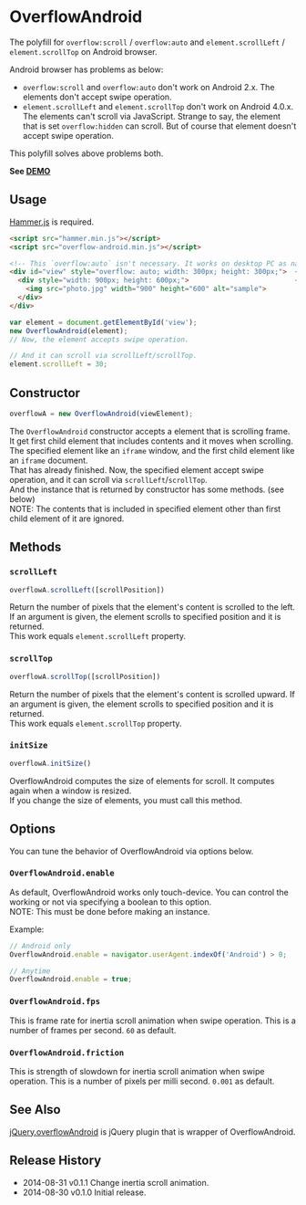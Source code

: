 # OverflowAndroid

The polyfill for `overflow:scroll` / `overflow:auto` and `element.scrollLeft` / `element.scrollTop` on Android browser.

Android browser has problems as below:

- `overflow:scroll` and `overflow:auto` don't work on Android 2.x. The elements don't accept swipe operation.
- `element.scrollLeft` and `element.scrollTop` don't work on Android 4.0.x. The elements can't scroll via JavaScript. Strange to say, the element that is set `overflow:hidden` can scroll. But of course that element doesn't accept swipe operation.

This polyfill solves above problems both.

**See <a href="http://anseki.github.io/overflow-android">DEMO</a>**

## Usage
[Hammer.js](http://hammerjs.github.io/) is required.

```html
<script src="hammer.min.js"></script>
<script src="overflow-android.min.js"></script>
```

```html
<!-- This `overflow:auto` isn't necessary. It works on desktop PC as native. -->
<div id="view" style="overflow: auto; width: 300px; height: 300px;">  <!-- Like an iframe window -->
  <div style="width: 900px; height: 600px;">                          <!-- Like an iframe document -->
    <img src="photo.jpg" width="900" height="600" alt="sample">
  </div>
</div>
```

```js
var element = document.getElementById('view');
new OverflowAndroid(element);
// Now, the element accepts swipe operation.

// And it can scroll via scrollLeft/scrollTop.
element.scrollLeft = 30;
```

## Constructor

```js
overflowA = new OverflowAndroid(viewElement);
```

The `OverflowAndroid` constructor accepts a element that is scrolling frame. It get first child element that includes contents and it moves when scrolling. The specified element like an `iframe` window, and the first child element like an `iframe` document.  
That has already finished. Now, the specified element accept swipe operation, and it can scroll via `scrollLeft`/`scrollTop`.  
And the instance that is returned by constructor has some methods. (see below)  
NOTE: The contents that is included in specified element other than first child element of it are ignored.

## Methods

### `scrollLeft`

```js
overflowA.scrollLeft([scrollPosition])
```

Return the number of pixels that the element's content is scrolled to the left. If an argument is given, the element scrolls to specified position and it is returned.  
This work equals `element.scrollLeft` property.

### `scrollTop`

```js
overflowA.scrollTop([scrollPosition])
```

Return the number of pixels that the element's content is scrolled upward. If an argument is given, the element scrolls to specified position and it is returned.  
This work equals `element.scrollTop` property.

### `initSize`

```js
overflowA.initSize()
```

OverflowAndroid computes the size of elements for scroll. It computes again when a window is resized.  
If you change the size of elements, you must call this method.

## Options

You can tune the behavior of OverflowAndroid via options below.

### `OverflowAndroid.enable`

As default, OverflowAndroid works only touch-device. You can control the working or not via specifying a boolean to this option.  
NOTE: This must be done before making an instance.

Example:

```js
// Android only
OverflowAndroid.enable = navigator.userAgent.indexOf('Android') > 0;
```

```js
// Anytime
OverflowAndroid.enable = true;
```

### `OverflowAndroid.fps`
This is frame rate for inertia scroll animation when swipe operation. This is a number of frames per second. `60` as default.

### `OverflowAndroid.friction`
This is strength of slowdown for inertia scroll animation when swipe operation. This is a number of pixels per milli second. `0.001` as default.

## See Also

[jQuery.overflowAndroid](https://github.com/anseki/jquery-overflow-android) is jQuery plugin that is wrapper of OverflowAndroid.

## Release History
 * 2014-08-31			v0.1.1			Change inertia scroll animation.
 * 2014-08-30			v0.1.0			Initial release.

